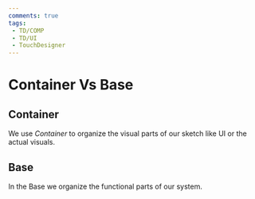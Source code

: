 ```yaml
---
comments: true
tags:
 - TD/COMP
 - TD/UI
 - TouchDesigner
---
```


# Container Vs Base
## Container
We use *Container* to organize the visual parts of our sketch like UI or the actual visuals.

## Base
In the Base we organize the functional parts of our system.

